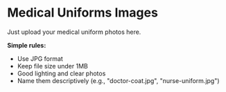 # Medical Uniforms Images

Just upload your medical uniform photos here.

**Simple rules:**
- Use JPG format
- Keep file size under 1MB
- Good lighting and clear photos
- Name them descriptively (e.g., "doctor-coat.jpg", "nurse-uniform.jpg")
